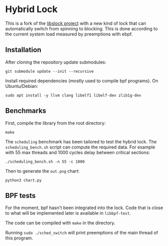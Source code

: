 Hybrid Lock
====

This is a fork of the [libslock project](https://github.com/tudordavid/libslock) with a new kind of lock that can automatically switch from spinning to blocking. This is done according to the current system load measured by preemptions with ebpf.

## Installation

After cloning the repository update submodules:
```
git submodule update --init --recursive
```

Install required dependencies (mostly used to compile bpf programs).
On Ubuntu/Debian:
```
sudo apt install -y llvm clang libelf1 libelf-dev zlib1g-dev
```

## Benchmarks
First, compile the library from the root directory:
```
make
```

The `scheduling` benchmark has been tailored to test the hybrid lock.
The `scheduling_bench.sh` script can compute the required data.
For example with 55 max threads and 1000 cycles delay between critical sections:

```
./scheduling_bench.sh -n 55 -c 1000
```

Then to generate the `out.png` chart:
```
python3 chart.py
```

## BPF tests
For the moment, bpf hasn't been integrated into the lock. Code that is close to what will be implemented later is available in `libbpf-test`.

The code can be compiled with `make` in the directory.

Running `sudo ./sched_switch` will print preemptions of the main thread of this program.



